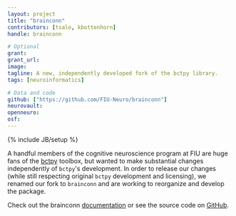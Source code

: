 ```yaml
---
layout: project
title: "brainconn"
contributors: [tsalo, kbottenhorn]
handle: brainconn

# Optional
grant:
grant_url:
image:
tagline: A new, independently developed fork of the bctpy library.
tags: [neuroinformatics]

# Data and code
github: ["https://github.com/FIU-Neuro/brainconn"]
neurovault:
openneuro:
osf:
---
```

{% include JB/setup %}

A handful members of the cognitive neuroscience program at FIU are huge fans of the [bctpy](https://github.com/aestrivex/bctpy) toolbox, but wanted to make substantial changes independently of `bctpy`'s development. In order to release our changes (while still respecting original `bctpy` development and licensing), we renamed our fork to `brainconn` and are working to reorganize and develop the package.

Check out the brainconn [documentation](https://brainconn.readthedocs.io) or see the source code on [GitHub](https://github.com/FIU-Neuro/brainconn).

